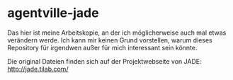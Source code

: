 # agentville-jade

Das hier ist meine Arbeitskopie, an der ich möglicherweise auch mal etwas verändern werde. Ich kann mir keinen Grund vorstellen, warum dieses Repository für irgendwen außer für mich interessant sein könnte.

Die original Dateien finden sich auf der Projektwebseite von JADE: http://jade.tilab.com/
